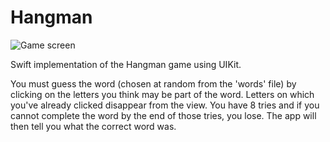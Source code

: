 # Hangman

![Game screen](https://i.imgur.com/iojPuhr.png)

Swift implementation of the Hangman game using UIKit.

You must guess the word (chosen at random from the 'words' file) by clicking on the letters you think may be part of the word. Letters on which you've already clicked disappear from the view. You have 8 tries and if you cannot complete the word by the end of those tries, you lose. The app will then tell you what the correct word was.
